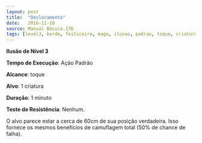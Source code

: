 ```yaml
---
layout: post
title:  "Deslocamento"
date:   2016-11-10
source: Manual Básico.176
tags: [level3, bardo, feiticeiro, mago, ilusao, padrao, toque, criatura, minuto, nenhum]
---
```


**Ilusão de Nível 3**

**Tempo de Execução**: Ação Padrão

**Alcance**: toque

**Alvo**: 1 criatura

**Duração**:  1 minuto

**Teste de Resistência**: Nenhum.

O alvo parece estar a cerca de 60cm de sua posição verdadeira. Isso fornece os mesmos benefícios de camuflagem total (50% de chance de falha).